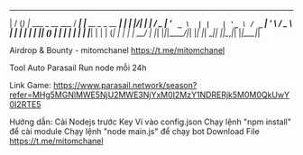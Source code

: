  __  __ _ _                     ____ _                      _ 
|  \/  (_) |_ ___  _ __ ___    / ___| |__   __ _ _ __   ___| |
| |\/| | | __/ _ \| '_ ` _ \  | |   | '_ \ / _` | '_ \ / _ \ |
| |  | | | || (_) | | | | | | | |___| | | | (_| | | | |  __/ |
|_|  |_|_|\__\___/|_| |_| |_|  \____|_| |_|\__,_|_| |_|\___|_|

Airdrop & Bounty - mitomchanel
https://t.me/mitomchanel

Tool Auto Parasail
Run node mỗi 24h

Link Game: https://www.parasail.network/season?refer=MHg5MGNlMWE5NjU2MWE3NjYxM0I2MzY1NDRERjk5M0M0QkUwY0I2RTE5

Hướng dẫn:
Cài Nodejs trước
Key Ví vào config.json
Chạy lệnh "npm install" để cài module
Chạy lệnh "node main.js" để chạy bot
Download File
https://t.me/mitomchanel